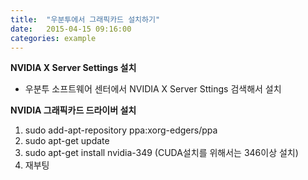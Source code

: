 ```yaml
---
title:  "우분투에서 그래픽카드 설치하기"
date:   2015-04-15 09:16:00
categories: example
---
```


**NVIDIA X Server Settings 설치**

* 우분투 소프트웨어 센터에서 NVIDIA X Server Sttings 검색해서 설치

**NVIDIA 그래픽카드 드라이버 설치**

1. sudo add-apt-repository ppa:xorg-edgers/ppa
2. sudo apt-get update 
3. sudo apt-get install nvidia-349 (CUDA설치를 위해서는 346이상 설치)
4. 재부팅
